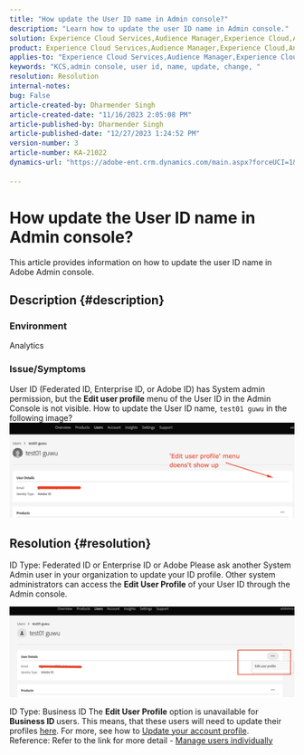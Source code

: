 ```yaml
---
title: "How update the User ID name in Admin console?"
description: "Learn how to update the user ID name in Admin console."
solution: Experience Cloud Services,Audience Manager,Experience Cloud,Analytics,Target,Admin
product: Experience Cloud Services,Audience Manager,Experience Cloud,Analytics,Target,Admin
applies-to: "Experience Cloud Services,Audience Manager,Experience Cloud,Analytics,Target,Admin"
keywords: "KCS,admin console, user id, name, update, change, "
resolution: Resolution
internal-notes: 
bug: False
article-created-by: Dharmender Singh
article-created-date: "11/16/2023 2:05:08 PM"
article-published-by: Dharmender Singh
article-published-date: "12/27/2023 1:24:52 PM"
version-number: 3
article-number: KA-21022
dynamics-url: "https://adobe-ent.crm.dynamics.com/main.aspx?forceUCI=1&pagetype=entityrecord&etn=knowledgearticle&id=2809f524-8984-ee11-8179-6045bd0063aa"

---
```

# How update the User ID name in Admin console?


This article provides information on how to update the user ID name in Adobe Admin console.

## Description {#description}


### <b>Environment</b>

Analytics

### Issue/Symptoms

User ID (Federated ID, Enterprise ID, or Adobe ID) has System admin permission, but the <b>Edit user profile</b> menu of the User ID in the Admin Console is not visible. How to update the User ID name, `test01 guwu` in the following image? ![](assets/___2e09f524-8984-ee11-8179-6045bd0063aa___.png)


## Resolution {#resolution}


ID Type: Federated ID or Enterprise ID or Adobe
Please ask another System Admin user in your organization to update your ID profile. Other system administrators can access the <b>Edit User Profile</b> of your User ID through the Admin console.

![](assets/5d528b6b-4667-ed11-9561-6045bd006e5a.png)

ID Type: Business ID
The <b>Edit User Profile</b> option is unavailable for <b>Business ID </b>users. This means, that these users will need to update their profiles [here](https://account.adobe.com/profile). For more, see how to [Update your account profile](https://helpx.adobe.com/manage-account/using/edit-adobe-account-personal-profile.html).
 
Reference:
Refer to the link for more detail - [Manage users individually](https://helpx.adobe.com/enterprise/using/manage-users-individually.html)
